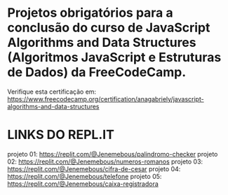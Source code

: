 # Projetos obrigatórios para a conclusão do curso de JavaScript Algorithms and Data Structures (Algoritmos JavaScript e Estruturas de Dados) da FreeCodeCamp.

Verifique esta certificação em: https://www.freecodecamp.org/certification/anagabriely/javascript-algorithms-and-data-structures

# LINKS DO REPL.IT 

projeto 01: https://replit.com/@Jenemebous/palindromo-checker
projeto 02: https://replit.com/@Jenemebous/numeros-romanos 
projeto 03: https://replit.com/@Jenemebous/cifra-de-cesar
projeto 04: https://replit.com/@Jenemebous/telefone
projeto 05: https://replit.com/@Jenemebous/caixa-registradora





